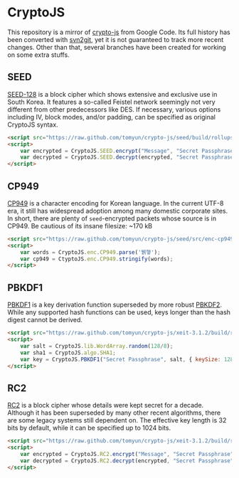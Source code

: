 CryptoJS
========

This repository is a mirror of [crypto-js](https://code.google.com/p/crypto-js/) from Google Code. Its full history has been converted with [svn2git](https://github.com/nirvdrum/svn2git), yet it is not guaranteed to track more recent changes.  Other than that, several branches have been created for working on some extra stuffs.

SEED
----

[SEED-128](http://en.wikipedia.org/wiki/SEED) is a block cipher which shows extensive and exclusive use in South Korea. It features a so-called Feistel network seemingly not very different from other predecessors like DES. If necessary, various options including IV, block modes, and/or padding, can be specified as original CryptoJS syntax.

```html
<script src="https://raw.github.com/tomyun/crypto-js/seed/build/rollups/seed.js"></script>
<script>
    var encrypted = CryptoJS.SEED.encrypt("Message", "Secret Passphrase");
    var decrypted = CryptoJS.SEED.decrypt(encrypted, "Secret Passphrase");
</script>
```

CP949
-----

[CP949](http://en.wikipedia.org/wiki/Code_page_949) is a character encoding for Korean language. In the current UTF-8 era, it still has widespread adoption among many domestic corporate sites. In short, there are plenty of `seed`-encrypted packets whose source is in CP949. Be cautious of its insane filesize: ~170 kB

```html
<script src="https://raw.github.com/tomyun/crypto-js/seed/src/enc-cp949.js"></script>
<script>
    var words = CryptoJS.enc.CP949.parse('뷁햏');
    var cp949 = CtyptoJS.enc.CP949.stringify(words);
</script>
```

PBKDF1
------

[PBKDF1](http://tools.ietf.org/html/rfc2898) is a key derivation function superseded by more robust [PBKDF2](http://en.wikipedia.org/wiki/PBKDF2). While any supported hash functions can be used, keys longer than the hash digest cannot be derived.

```html
<script src="https://raw.github.com/tomyun/crypto-js/xeit-3.1.2/build/rollups/pbkdf1.js"></script>
<script>
    var salt = CryptoJS.lib.WordArray.random(128/8);
    var sha1 = CryptoJS.algo.SHA1;
    var key = CryptoJS.PBKDF1("Secret Passphrase", salt, { keySize: 128/32, hasher: sha1, iterations: 1000 });
</script>
```

RC2
---

[RC2](http://tools.ietf.org/html/rfc2268) is a block cipher whose details were kept secret for a decade. Although it has been superseded by many other recent algorithms, there are some legacy systems still dependent on. The effective key length is 32 bits by default, while it can be specified up to 1024 bits.

```html
<script src="https://raw.github.com/tomyun/crypto-js/xeit-3.1.2/build/rollups/rc2.js"></script>
<script>
    var encrypted = CryptoJS.RC2.encrypt("Message", "Secret Passphrase", { effectiveKeyBits: 64 });
    var decrypted = CryptoJS.RC2.decrypt(encrypted, "Secret Passphrase", { effectiveKeyBits: 64 });
</script>
```
